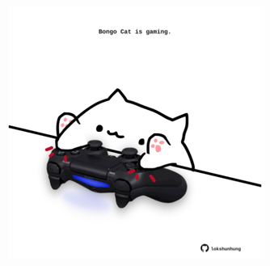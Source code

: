 <!-- built at 17/07/2022, 11:00:51 UTC -->
<p align="center">
  <img width="500" height="500" src="./ReadmeImage.svg">
</p>
